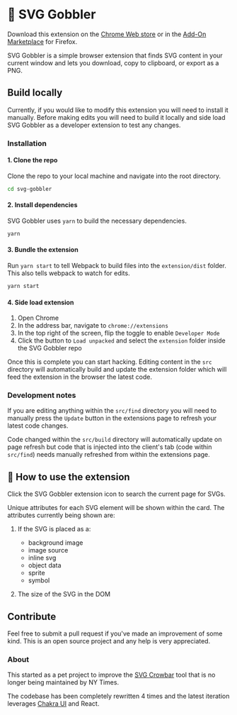 # 👋 SVG Gobbler

Download this extension on the [Chrome Web store](https://chrome.google.com/webstore/detail/svg-gobbler/mpbmflcodadhgafbbakjeahpandgcbch?hl=en-US&authuser=0) or in the [Add-On Marketplace](https://addons.mozilla.org/en-US/firefox/addon/svg-gobbler/) for Firefox.

SVG Gobbler is a simple browser extension that finds SVG content in your current window and lets you download, copy to clipboard, or export as a PNG.

## Build locally

Currently, if you would like to modify this extension you will need to install it manually. Before making edits you will need to build it locally and side load SVG Gobbler as a developer extension to test any changes.

### Installation

#### 1. Clone the repo

Clone the repo to your local machine and navigate into the root directory.

```bash
cd svg-gobbler
```

#### 2. Install dependencies

SVG Gobbler uses `yarn` to build the necessary dependencies. 

```bash
yarn
```

#### 3. Bundle the extension

Run `yarn start` to tell Webpack to build files into the `extension/dist` folder. This also tells webpack to watch for edits. 

```bash
yarn start
```

#### 4. Side load extension

1. Open Chrome
2. In the address bar, navigate to `chrome://extensions`
3. In the top right of the screen, flip the toggle to enable `Developer Mode`
4. Click the button to `Load unpacked` and select the `extension` folder inside the SVG Gobbler repo

Once this is complete you can start hacking. Editing content in the `src` directory will automatically build and update the extension folder which will feed the extension in the browser the latest code.

### Development notes

If you are editing anything within the `src/find` directory you will need to manually press the `Update` button in the extensions page to refresh your latest code changes.

Code changed within the `src/build` directory will automatically update on page refresh but code that is injected into the client's tab (code within `src/find`) needs manually refreshed from within the extensions page.

## 🎉 How to use the extension

Click the SVG Gobbler extension icon to search the current page for SVGs.

Unique attributes for each SVG element will be shown within the card. The attributes currently being shown are:

1. If the SVG is placed as a:

   - background image
   - image source
   - inline svg
   - object data
   - sprite
   - symbol

2. The size of the SVG in the DOM

## Contribute

Feel free to submit a pull request if you've made an improvement of some kind. This is an open source project and any help is very appreciated.

### About

This started as a pet project to improve the [SVG Crowbar](http://nytimes.github.com/svg-crowbar/) tool that is no longer being maintained by NY Times.

The codebase has been completely rewritten 4 times and the latest iteration leverages [Chakra UI](https://chakra-ui.com/) and React.
